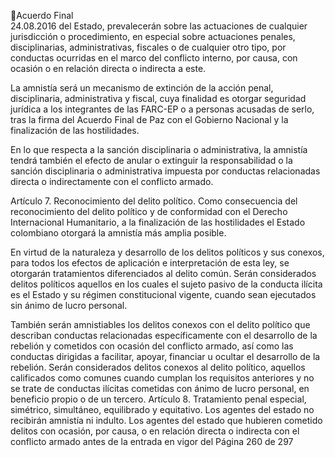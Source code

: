 Acuerdo Final  
24.08.2016 
del  Estado,  prevalecerán  sobre  las  actuaciones  de  cualquier  jurisdicción  o  procedimiento,  en  especial 
sobre actuaciones penales, disciplinarias, administrativas, fiscales o de cualquier otro tipo, por conductas 
ocurridas en el marco del conflicto interno, por causa, con ocasión o en relación directa o indirecta a este. 
 
La amnistía será un mecanismo de extinción de la acción penal, disciplinaria, administrativa y fiscal, cuya 
finalidad es otorgar seguridad jurídica a los integrantes de las FARC-EP o a personas acusadas de serlo, 
tras la firma del Acuerdo Final de Paz con el Gobierno Nacional y la finalización de las hostilidades. 
 
En  lo  que  respecta  a  la  sanción  disciplinaria  o  administrativa,  la  amnistía  tendrá  también  el  efecto  de 
anular o extinguir la responsabilidad o la sanción disciplinaria o administrativa impuesta por conductas 
relacionadas directa o indirectamente con el conflicto armado. 
 
Artículo 7. Reconocimiento del delito político. Como consecuencia del reconocimiento del delito político 
y de conformidad con el Derecho Internacional Humanitario, a la finalización de las hostilidades el Estado 
colombiano otorgará la amnistía más amplia posible. 
 
En virtud de la naturaleza y desarrollo de los delitos políticos y sus conexos, para todos los efectos de 
aplicación e interpretación de esta ley, se otorgarán tratamientos diferenciados al delito común. Serán 
considerados delitos políticos aquellos en los cuales el sujeto pasivo de la conducta ilícita es el Estado y 
su régimen constitucional vigente, cuando sean ejecutados sin ánimo de lucro personal. 
 
También  serán  amnistiables  los  delitos  conexos  con  el  delito  político  que  describan  conductas 
relacionadas  específicamente  con  el  desarrollo  de  la  rebelión  y  cometidos  con  ocasión  del  conflicto 
armado, así como las conductas dirigidas a facilitar, apoyar, financiar u ocultar el desarrollo de la rebelión. 
Serán considerados delitos conexos al delito político, aquellos calificados como comunes cuando cumplan 
los requisitos anteriores y no se trate de conductas ilícitas cometidas con ánimo de lucro personal, en 
beneficio propio o de un tercero. 
Artículo 8. Tratamiento penal especial, simétrico, simultáneo, equilibrado y equitativo. Los agentes del 
estado no recibirán amnistía ni indulto. Los agentes del estado que hubieren cometido delitos con ocasión, 
por  causa,  o  en  relación  directa  o  indirecta  con  el  conflicto  armado  antes  de  la  entrada  en  vigor  del 
Página 260 de 297 
 

